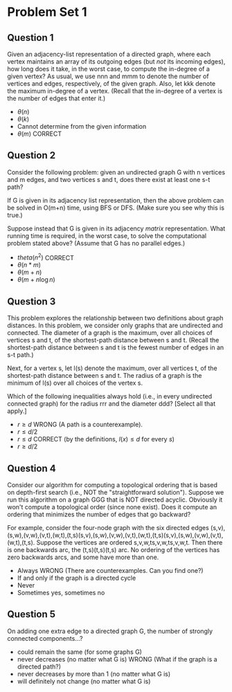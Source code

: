 # Problem Set 1

## Question 1

Given an adjacency-list representation of a directed graph, where each vertex maintains an array of its outgoing edges (but *not* its incoming edges), how long does it take, in the worst case, to compute the in-degree of a given vertex?  As usual, we use nnn and mmm to denote the number of vertices and edges, respectively, of the given graph.  Also, let kkk denote the maximum in-degree of a vertex. (Recall that the in-degree of a vertex is the number of edges that enter it.)

- $\theta(n)$
- $\theta(k)$
- Cannot determine from the given information
- $\theta(m)$ CORRECT

## Question 2

Consider the following problem: given an undirected graph G with n vertices and m edges, and two vertices s and t, does there exist at least one s-t path?

If G is given in its adjacency list representation, then the above problem can be solved in O(m+n) time, using BFS or DFS.  (Make sure you see why this is true.)

Suppose instead that G is given in its adjacency *matrix* representation.  What running time is required, in the worst case, to solve the computational problem stated above?  (Assume that G has no parallel edges.)

- $theta(n^2)$ CORRECT
- $\theta(n*m)$
- $\theta(m+n)$
- $\theta(m + n \log n)$

## Question 3

This problem explores the relationship between two definitions about graph distances.  In this problem, we consider only graphs that are undirected and connected.  The diameter of a graph is the maximum, over all choices of vertices s and t, of the shortest-path distance between s and t.  (Recall the shortest-path distance between s and t is the fewest number of edges in an s-t path.)  

Next, for a vertex s, let l(s) denote the maximum, over all vertices t, of the shortest-path distance between s and t.  The radius of a graph is the minimum of l(s) over all choices of the vertex s.

 Which of the following inequalities always hold (i.e., in every undirected connected graph) for the radius rrr and the diameter ddd?  [Select all that apply.]

- $r\ge d$ WRONG (A path is a counterexample).
- $r \le d/2$
- $r \le d$ CORRECT (by the definitions, $l(x) \le d$ for every $s$)
- $r \ge d/2$

## Question 4

Consider our algorithm for computing a topological ordering that is based on depth-first search (i.e., NOT the "straightforward solution").  Suppose we run this algorithm on a graph GGG that is NOT directed acyclic.  Obviously it won't compute a topological order (since none exist).  Does it compute an ordering that minimizes the number of edges that go backward?

For example, consider the four-node graph with the six directed edges (s,v),(s,w),(v,w),(v,t),(w,t),(t,s)(s,v),(s,w),(v,w),(v,t),(w,t),(t,s)(s,v),(s,w),(v,w),(v,t),(w,t),(t,s).  Suppose the vertices are ordered s,v,w,ts,v,w,ts,v,w,t.  Then there is one backwards arc, the (t,s)(t,s)(t,s) arc.  No ordering of the vertices has zero backwards arcs, and some have more than one.

- Always WRONG (There are counterexamples. Can you find one?)
- If and only if the graph is a directed cycle
- Never
- Sometimes yes, sometimes no

## Question 5

On adding one extra edge to a directed graph G, the number of strongly connected components...?

- could remain the same (for some graphs G)
- never decreases (no matter what G is) WRONG (What if the graph is a directed path?)
- never decreases by more than 1 (no matter what G is)
- will definitely not change (no matter what G is)